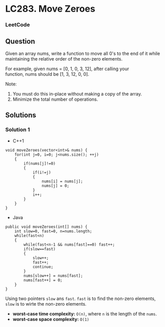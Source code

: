 # LC283. Move Zeroes

### LeetCode

## Question

Given an array nums, write a function to move all 0's to the end of it while maintaining the relative order of the non-zero elements.

For example, given nums = [0, 1, 0, 3, 12], after calling your function, nums should be [1, 3, 12, 0, 0].

Note:

1.	You must do this in-place without making a copy of the array.
2.	Minimize the total number of operations.

## Solutions

### Solution 1

* C++1
```
void moveZeroes(vector<int>& nums) {
    for(int j=0, i=0; j<nums.size(); ++j)
    {
        if(nums[j]!=0)
        {
            if(i!=j)
            {
                nums[i] = nums[j];
                nums[j] = 0;
            }
            i++;
        }
    }
}
```

* Java
```
public void moveZeroes(int[] nums) {
    int slow=0, fast=0, n=nums.length;
    while(fast<n)
    {
        while(fast<n-1 && nums[fast]==0) fast++;
        if(slow==fast)
        {
            slow++;
            fast++;
            continue;
        }
        nums[slow++] = nums[fast];
        nums[fast++] = 0;
    }
}
```

Using two pointers `slow` ans `fast`. `fast` is to find the non-zero elements, `slow` is to wirte the non-zero elements.

* **worst-case time complexity:** `O(n)`, where `n` is the length of the `nums`.
* **worst-case space complexity:** `O(1)`
